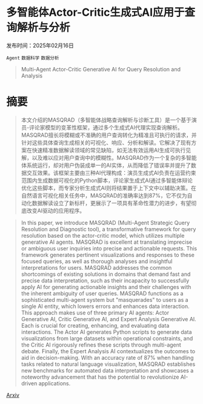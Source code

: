 # 多智能体Actor-Critic生成式AI应用于查询解析与分析

发布时间：2025年02月16日

`Agent` `数据科学` `数据分析`

> Multi-Agent Actor-Critic Generative AI for Query Resolution and Analysis

# 摘要

> 本文介绍的MASQRAD（多智能体战略查询解析与诊断工具）是一个基于演员-评论家模型的变革性框架，通过多个生成式AI代理实现查询解析。MASQRAD擅长将模糊或不准确的用户查询转化为精准且可执行的请求，并针对这些具体查询生成相关的可视化、响应、分析和解读。它解决了现有方案在快速精准数据解读领域的常见缺陷，如无法有效运用AI生成可执行见解，以及难以应对用户查询中的模糊性。MASQRAD作为一个复杂的多智能体系统运行，却对用户伪装成单一的AI实体，从而降低了错误率并提升了数据交互效果。该框架主要由三种AI代理构成：演员生成式AI负责在运营约束范围内生成数据可视化的Python脚本，评论家生成式AI通过多智能体辩论优化这些脚本，而专家分析生成式AI则将结果置于上下文中以辅助决策。在自然语言可视化相关任务中，MASQRAD的准确率达到87%，它不仅为自动化数据解读设立了新标杆，更展示了一项具有革命性潜力的进步，有望彻底改变AI驱动的应用程序。

> In this paper, we introduce MASQRAD (Multi-Agent Strategic Query Resolution and Diagnostic tool), a transformative framework for query resolution based on the actor-critic model, which utilizes multiple generative AI agents. MASQRAD is excellent at translating imprecise or ambiguous user inquiries into precise and actionable requests. This framework generates pertinent visualizations and responses to these focused queries, as well as thorough analyses and insightful interpretations for users. MASQRAD addresses the common shortcomings of existing solutions in domains that demand fast and precise data interpretation, such as their incapacity to successfully apply AI for generating actionable insights and their challenges with the inherent ambiguity of user queries. MASQRAD functions as a sophisticated multi-agent system but "masquerades" to users as a single AI entity, which lowers errors and enhances data interaction. This approach makes use of three primary AI agents: Actor Generative AI, Critic Generative AI, and Expert Analysis Generative AI. Each is crucial for creating, enhancing, and evaluating data interactions. The Actor AI generates Python scripts to generate data visualizations from large datasets within operational constraints, and the Critic AI rigorously refines these scripts through multi-agent debate. Finally, the Expert Analysis AI contextualizes the outcomes to aid in decision-making. With an accuracy rate of 87\% when handling tasks related to natural language visualization, MASQRAD establishes new benchmarks for automated data interpretation and showcases a noteworthy advancement that has the potential to revolutionize AI-driven applications.

[Arxiv](https://arxiv.org/abs/2502.13164)